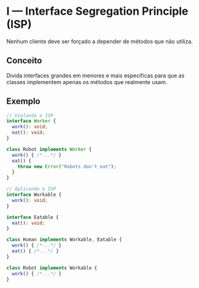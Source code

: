 # I — Interface Segregation Principle (ISP)

Nenhum cliente deve ser forçado a depender de métodos que não utiliza.

## Conceito
Divida interfaces grandes em menores e mais específicas para que as classes implementem apenas os métodos que realmente usam.

## Exemplo
```ts
// Violando o ISP
interface Worker {
  work(): void;
  eat(): void;
}

class Robot implements Worker {
  work() { /*...*/ }
  eat() {
    throw new Error("Robots don't eat");
  }
}

// Aplicando o ISP
interface Workable {
  work(): void;
}

interface Eatable {
  eat(): void;
}

class Human implements Workable, Eatable {
  work() { /*...*/ }
  eat() { /*...*/ }
}

class Robot implements Workable {
  work() { /*...*/ }
}